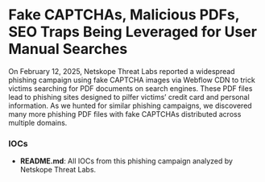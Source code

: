 # Fake CAPTCHAs, Malicious PDFs, SEO Traps Being Leveraged for User Manual Searches

On February 12, 2025, Netskope Threat Labs reported a widespread phishing campaign using fake CAPTCHA images via Webflow CDN to trick victims searching for PDF documents on search engines. These PDF files lead to phishing sites designed to pilfer victims’ credit card and personal information. As we hunted for similar phishing campaigns, we discovered many more phishing PDF files with fake CAPTCHAs distributed across multiple domains. 

### IOCs
* **README.md**: All IOCs from this phishing campaign analyzed by Netskope Threat Labs.
